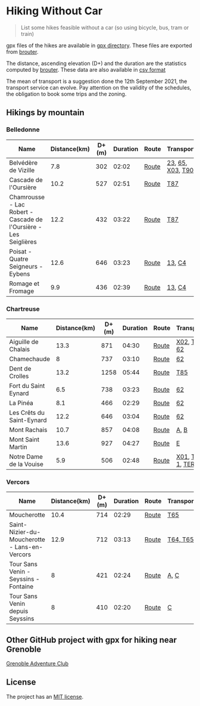 # Hiking Without Car

> List some hikes feasible without a car (so using bicycle, bus, tram or train)

gpx files of the hikes are available in [gpx directory](gpx/).
These files are exported from [brouter](http://brouter.de/brouter-web/#map=13/45.1735/5.7723/OpenTopoMap,Waymarked_Trails-Hiking&profile=hiking-beta).

The distance, ascending elevation (D+) and the duration are the statistics computed by [brouter](http://brouter.de/brouter-web/#map=13/45.1735/5.7723/OpenTopoMap,Waymarked_Trails-Hiking&profile=hiking-beta).
These data are also available in [csv format](Stats.csv)

The mean of transport is a suggestion done the 12th September 2021, the transport service can evolve.
Pay attention on the validity of the schedules, the obligation to book some trips and the zoning.

## Hikings by mountain

### Belledonne

|Name|Distance(km)|D+(m)|Duration|Route|Transport|
| --- | --- | --- | --- | --- | --- |
|Belvédère de Vizille|7.8|302|02:02|[Route](http://brouter.de/brouter-web/#map=14/45.0742/5.7765/OpenTopoMap,Waymarked_Trails-Hiking&lonlats=5.774217,45.080544;5.772779,45.07643;5.791812,45.079672;5.7831,45.062567;5.776191,45.067116;5.774142,45.080551&profile=hiking-beta)|[23](https://www.tag.fr/ftp/fiche_horaires/fiche_horaires_2014/HORAIRES_23.pdf), [65](https://www.tag.fr/ftp/fiche_horaires/fiche_horaires_2014/HORAIRES_65.pdf), [X03](https://www.transisere.fr/ftp/documents_CG38/fh-x03-2021-2022.pdf), [T90](https://www.transisere.fr/ftp/documents_CG38/fh-t90-t91-2021-2022-v2.pdf)|
|Cascade de l'Oursière|10.2|527|02:51|[Route](http://brouter.de/brouter-web/#map=15/45.1504/5.8884/OpenTopoMap,Waymarked_Trails-Hiking&lonlats=5.871077,45.154413;5.9144,45.145651;5.871211,45.154412&profile=hiking-beta)|[T87](https://www.transisere.fr/ftp/documents_CG38/fh-t87-2021-2022.pdf)|
|Chamrousse - Lac Robert - Cascade de l'Oursière - Les Seiglières|12.2|432|03:22|[Route](http://brouter.de/brouter-web/#map=14/45.1390/5.8982/OpenTopoMap,Waymarked_Trails-Hiking&lonlats=5.879316,45.125918;5.916739,45.131435;5.921202,45.140944;5.871211,45.154412&profile=hiking-beta)|[T87](https://www.transisere.fr/ftp/documents_CG38/fh-t87-2021-2022.pdf)|
|Poisat - Quatre Seigneurs - Eybens|12.6|646|03:23|[Route](http://brouter.de/brouter-web/#map=15/45.1382/5.7828/OpenTopoMap,Waymarked_Trails-Hiking&lonlats=5.763574,45.157295;5.791748,45.1575;5.800395,45.15414;5.792584,45.139307;5.751514,45.14716&profile=hiking-beta)|[13](https://www.tag.fr/ftp/fiche_horaires/fiche_horaires_2014/HORAIRES_13.pdf), [C4](https://www.tag.fr/ftp/fiche_horaires/fiche_horaires_2014/HORAIRES_C4.pdf)|
|Romage et Fromage|9.9|436|02:39|[Route](http://brouter.de/brouter-web/#map=14/45.1620/5.7809/OpenTopoMap,Waymarked_Trails-Hiking&lonlats=5.763531,45.157454;5.767264,45.161357;5.769453,45.16449;5.786083,45.169012;5.78332,45.166793;5.782242,45.166275;5.772886,45.155016;5.77662,45.149018;5.7616,45.149079;5.751514,45.14716&profile=hiking-beta)|[13](https://www.tag.fr/ftp/fiche_horaires/fiche_horaires_2014/HORAIRES_13.pdf), [C4](https://www.tag.fr/ftp/fiche_horaires/fiche_horaires_2014/HORAIRES_C4.pdf)|

### Chartreuse

|Name|Distance(km)|D+(m)|Duration|Route|Transport|
| --- | --- | --- | --- | --- | --- |
|Aiguille de Chalais|13.3|871|04:30|[Route](http://brouter.de/brouter-web/#map=15/45.2909/5.6504/OpenTopoMap,Waymarked_Trails-Hiking&lonlats=5.632119,45.290543;5.675753,45.292592;5.66107,45.293511;5.631995,45.290394&profile=hiking-beta)|[X02](https://www.transisere.fr/ftp/documents_CG38/fh-x02-2021-2022.pdf), [TER 62](https://cdn.ter.sncf.com/medias/PDF/auvergne_rhone_alpes/62_AFF_du_30-08%20au%2010-10-21-Version%20du%2008-07-21_tcm72-193836_tcm72-193835.pdf)||
|Chamechaude|8|737|03:10|[Route](http://brouter.de/brouter-web/#map=16/45.2891/5.7711/OpenTopoMap,Waymarked_Trails-Hiking&lonlats=5.76705,45.289929;5.776706,45.291126;5.782499,45.28683;5.78442,45.286559;5.788132,45.287744;5.783122,45.287586;5.776834,45.288491;5.766993,45.289839&profile=hiking-beta)|[62](https://www.tag.fr/ftp/fiche_horaires/fiche_horaires_2014/HORAIRES_62.pdf)|
|Dent de Crolles|13.2|1258|05:44|[Route](http://brouter.de/brouter-web/#map=15/45.3065/5.8539/OpenTopoMap,Waymarked_Trails-Hiking&lonlats=5.85111,45.29003;5.84404,45.299404;5.840049,45.304595;5.844126,45.310241;5.85567,45.308278;5.854726,45.318779;5.846615,45.311835;5.84125,45.301954;5.851185,45.290047&profile=hiking-beta)|[T85](https://www.transisere.fr/ftp/documents_CG38/fh-t85-2021-2022.pdf)|
|Fort du Saint Eynard|6.5|738|03:23|[Route](http://brouter.de/brouter-web/#map=15/45.2319/5.7595/OpenTopoMap,Waymarked_Trails-Hiking&lonlats=5.75101,45.233777;5.764475,45.234933;5.751171,45.233765&profile=hiking-beta)|[62](https://www.tag.fr/ftp/fiche_horaires/fiche_horaires_2014/HORAIRES_62.pdf)|
|La Pinéa|8.1|466|02:29|[Route](http://brouter.de/brouter-web/#map=16/45.2920/5.7595/OpenTopoMap,Waymarked_Trails-Hiking&lonlats=5.767093,45.289928;5.759668,45.290587;5.738444,45.288337;5.738457,45.288106;5.767082,45.289837&profile=hiking-beta)|[62](https://www.tag.fr/ftp/fiche_horaires/fiche_horaires_2014/HORAIRES_62.pdf)|
|Les Crêts du Saint-Eynard|12.2|646|03:04|[Route](http://brouter.de/brouter-web/#map=15/45.2781/5.8096/OpenTopoMap,Waymarked_Trails-Hiking&lonlats=5.777313,45.259895;5.801171,45.278842;5.809134,45.281622;5.806189,45.266762;5.784087,45.247458;5.78055,45.255402;5.777243,45.259807&profile=hiking-beta)|[62](https://www.tag.fr/ftp/fiche_horaires/fiche_horaires_2014/HORAIRES_62.pdf)|
|Mont Rachais|10.7|857|04:08|[Route](http://brouter.de/brouter-web/#map=14/45.1989/5.7301/OpenTopoMap,Waymarked_Trails-Hiking&lonlats=5.72009,45.189453;5.724805,45.198739;5.73297,45.218556;5.741204,45.200615&profile=hiking-beta)|[A](https://www.tag.fr/ftp/fiche_horaires/fiche_horaires_2014/HORAIRES_A.pdf), [B](https://www.tag.fr/ftp/fiche_horaires/fiche_horaires_2014/HORAIRES_B.pdf)|
|Mont Saint Martin|13.6|927|04:27|[Route](http://brouter.de/brouter-web/#map=14/45.2601/5.6786/OpenTopoMap,Waymarked_Trails-Hiking&lonlats=5.662562,45.253456;5.659976,45.260227;5.661457,45.265244;5.664825,45.268852;5.680377,45.278214;5.670984,45.27746;5.662701,45.253268&profile=hiking-beta)|[E](https://www.tag.fr/ftp/fiche_horaires/fiche_horaires_2014/HORAIRES_E.pdf)|
|Notre Dame de la Vouise|5.9|506|02:48|[Route](http://brouter.de/brouter-web/#map=16/45.3698/5.5954/OpenTopoMap,Waymarked_Trails-Hiking&lonlats=5.59383,45.364483;5.599369,45.376972;5.593868,45.364466&profile=hiking-beta)|[X01](https://www.transisere.fr/ftp/documents_CG38/fh-x01-2021-2022.pdf), [TER 1](https://cdn.ter.sncf.com/medias/PDF/auvergne_rhone_alpes/01_AFF_du_11-07%20au%2029-10-21-Version%20du%2020-06-21_tcm72-193834_tcm72-193833.pdf), [TER 62](https://cdn.ter.sncf.com/medias/PDF/auvergne_rhone_alpes/62_AFF_du_30-08%20au%2010-10-21-Version%20du%2008-07-21_tcm72-193836_tcm72-193835.pdf)|

### Vercors

|Name|Distance(km)|D+(m)|Duration|Route|Transport|
| --- | --- | --- | --- | --- | --- |
|Moucherotte|10.4|714|02:29|[Route](http://brouter.de/brouter-web/#map=14/45.1602/5.6369/OpenTopoMap,Waymarked_Trails-Hiking&lonlats=5.629828,45.170632;5.634313,45.171087;5.637231,45.162583;5.636544,45.162099;5.638261,45.161267;5.634055,45.15992;5.63545,45.158059;5.633712,45.15299;5.633798,45.149054;5.639355,45.148624;5.638363,45.147262;5.639441,45.147605;5.638454,45.147379;5.639226,45.14873;5.638529,45.148667;5.633991,45.149025;5.635428,45.157961;5.633626,45.160193;5.638373,45.161324;5.636587,45.162114;5.634431,45.170965;5.629699,45.170569&profile=hiking-beta)|[T65](https://www.transisere.fr/ftp/documents_CG38/fh-t64-t65-2021-2022.pdf)|
|Saint-Nizier-du-Moucherotte - Lans-en-Vercors|12.9|712|03:13|[Route](http://brouter.de/brouter-web/#map=15/45.1252/5.6121/OpenTopoMap,Waymarked_Trails-Hiking&lonlats=5.629828,45.170632;5.634313,45.171087;5.637231,45.162583;5.636544,45.162099;5.638261,45.161267;5.634055,45.15992;5.63545,45.158059;5.633712,45.15299;5.633798,45.149054;5.639291,45.148753;5.613542,45.128656;5.588565,45.128247&profile=hiking-beta)|[T64, T65](https://www.transisere.fr/ftp/documents_CG38/fh-t64-t65-2021-2022.pdf)|
|Tour Sans Venin - Seyssins - Fontaine|8|421|02:24|[Route](http://brouter.de/brouter-web/#map=14/45.1714/5.6874/OpenTopoMap,Waymarked_Trails-Hiking&lonlats=5.690521,45.166026;5.666714,45.171695;5.672679,45.196804&profile=hiking-beta)|[A](https://www.tag.fr/ftp/fiche_horaires/fiche_horaires_2014/HORAIRES_A.pdf), [C](https://www.tag.fr/ftp/fiche_horaires/fiche_horaires_2014/HORAIRES_C.pdf)|
|Tour Sans Venin depuis Seyssins|8|410|02:20|[Route](http://brouter.de/brouter-web/#map=16/45.1672/5.6822/OpenTopoMap,Waymarked_Trails-Hiking&lonlats=5.690532,45.166016;5.668302,45.17211;5.690639,45.165854&profile=hiking-beta)|[C](https://www.tag.fr/ftp/fiche_horaires/fiche_horaires_2014/HORAIRES_C.pdf)|

## Other GitHub project with gpx for hiking near Grenoble

[Grenoble Adventure Club](https://github.com/Binnette/GAC)

## License

The project has an [MIT license](Licence.md).
